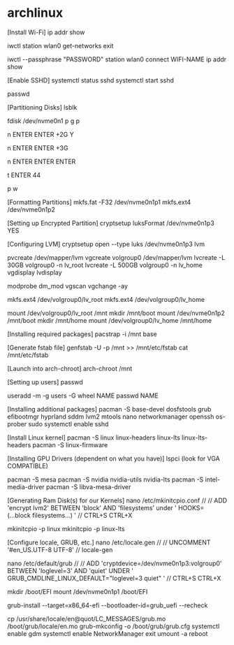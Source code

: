 # archlinux

[Install Wi-Fi]
ip addr show

iwctl
station wlan0 get-networks
exit

iwctl --passphrase "PASSWORD" station wlan0 connect WIFI-NAME
ip addr show

[Enable SSHD]
systemctl status sshd
systemctl start sshd

passwd

[Partitioning Disks]
lsblk

fdisk /dev/nvme0n1
p
g
p

n
ENTER
ENTER
+2G
Y

n
ENTER
ENTER
+3G

n
ENTER
ENTER
ENTER

t
ENTER
44

p
w

[Formatting Partitions]
mkfs.fat -F32 /dev/nvme0n1p1
mkfs.ext4 /dev/nvme0n1p2

[Setting up Encrypted Partition]
cryptsetup luksFormat /dev/nvme0n1p3
YES

[Configuring LVM]
cryptsetup open --type luks /dev/nvme0n1p3 lvm

pvcreate /dev/mapper/lvm
vgcreate volgroup0 /dev/mapper/lvm
lvcreate -L 30GB volgroup0 -n lv_root
lvcreate -L 500GB volgroup0 -n lv_home
vgdisplay
lvdisplay

modprobe dm_mod
vgscan
vgchange -ay

mkfs.ext4 /dev/volgroup0/lv_root
mkfs.ext4 /dev/volgroup0/lv_home

mount /dev/volgroup0/lv_root /mnt
mkdir /mnt/boot
mount /dev/nvme0n1p2 /mnt/boot
mkdir /mnt/home
mount /dev/volgroup0/lv_home /mnt/home

[Installing required packages]
pacstrap -i /mnt base

[Generate fstab file]
genfstab -U -p /mnt >> /mnt/etc/fstab
cat /mnt/etc/fstab

[Launch into arch-chroot]
arch-chroot /mnt

[Setting up users]
passwd

useradd -m -g users -G wheel NAME
passwd NAME

[Installing additional packages]
pacman -S base-devel dosfstools grub efibootmgr hyprland sddm lvm2 mtools nano networkmanager openssh os-prober sudo
systemctl enable sshd
 
[Install Linux kernel]
pacman -S linux linux-headers linux-lts linux-lts-headers
pacman -S linux-firmware

[Installing GPU Drivers (dependent on what you have)]
lspci
(look for VGA COMPATIBLE)

pacman -S mesa
pacman -S nvidia nvidia-utils nvidia-lts
pacman -S intel-media-driver
pacman -S libva-mesa-driver

[Generating Ram Disk(s) for our Kernels]
nano /etc/mkinitcpio.conf
//
// ADD 'encrypt lvm2' BETWEEN 'block' AND 'filesystems' under ' HOOKS=(...block filesystems...) '
//
CTRL+S
CTRL+X

mkinitcpio -p linux 
mkinitcpio -p linux-lts

[Configure locale, GRUB, etc.]
nano /etc/locale.gen
//
// UNCOMMENT '#en_US.UTF-8 UTF-8'
//
locale-gen

nano /etc/default/grub
//
// ADD 'cryptdevice=/dev/nvme0n1p3:volgroup0' BETWEEN 'loglevel=3' AND 'quiet' UNDER ' GRUB_CMDLINE_LINUX_DEFAULT="loglevel=3 quiet" '
//
CTRL+S
CTRL+X

mkdir /boot/EFI
mount /dev/nvme0n1p1 /boot/EFI

grub-install --target=x86_64-efi --bootloader-id=grub_uefi --recheck

cp /usr/share/locale/en\@quot/LC_MESSAGES/grub.mo /boot/grub/locale/en.mo
grub-mkconfig -o /boot/grub/grub.cfg
systemctl enable gdm
systemctl enable NetworkManager
exit 
umount -a 
reboot





